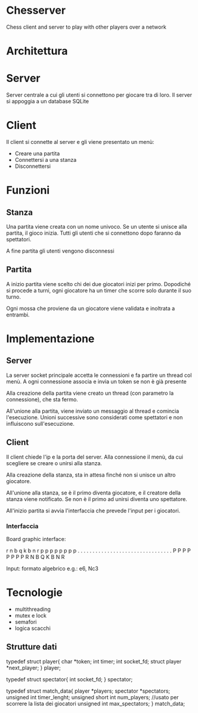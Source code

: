 # Chesserver
Chess client and server to play with other players over a network

# Architettura
# Server
Server centrale a cui gli utenti si connettono per giocare tra di loro.
Il server si appoggia a un database SQLite

# Client
Il client si connette al server e gli viene presentato un menù:
- Creare una partita
- Connettersi a una stanza
- Disconnettersi


# Funzioni
## Stanza
Una partita viene creata con un nome univoco. Se un utente si unisce alla partita, il gioco inizia.
Tutti gli utenti che si connettono dopo faranno da spettatori.

A fine partita gli utenti vengono disconnessi

## Partita
A inizio partita viene scelto chi dei due giocatori inizi per primo. Dopodiché si procede a turni, ogni giocatore ha un timer che scorre solo durante il suo turno.

Ogni mossa che proviene da un giocatore viene validata e inoltrata a entrambi.


# Implementazione
## Server
La server socket principale accetta le connessioni e fa partire un thread col menù. A ogni connessione associa e invia un token se non è già presente

Alla creazione della partita viene creato un thread (con parametro la connessione), che sta fermo.

All'unione alla partita, viene inviato un messaggio al thread e comincia l'esecuzione.
Unioni successive sono considerati come spettatori e non influiscono sull'esecuzione.


## Client
Il client chiede l'ip e la porta del server.
Alla connessione il menù, da cui scegliere se creare o unirsi alla stanza.

Alla creazione della stanza, sta in attesa finché non si unisce un altro giocatore.

All'unione alla stanza, se è il primo diventa giocatore, e il creatore della stanza viene notificato. Se non è il primo ad unirsi diventa uno spettatore.

All'inizio partita si avvia l'interfaccia che prevede l'input per i giocatori.

### Interfaccia
Board graphic interface:

r n b q k b n r 
p p p p p p p p 
. . . . . . . . 
. . . . . . . . 
. . . . . . . . 
. . . . . . . . 
P P P P P P P P 
R N B Q K B N R 

Input:
formato algebrico e.g.: e6, Nc3


# Tecnologie
- multithreading
- mutex e lock
- semafori
- logica scacchi


## Strutture dati

typedef struct player{
    char *token;
    int timer;
    int socket_fd;
    struct player *next_player;
} player;

typedef struct spectator{
    int socket_fd;
} spectator;

typedef struct match_data{
    player *players;
    spectator *spectators;
    unsigned int timer_lenght;
    unsigned short int num_players; //usato per scorrere la lista dei giocatori
    unsigned int max_spectators;
} match_data;